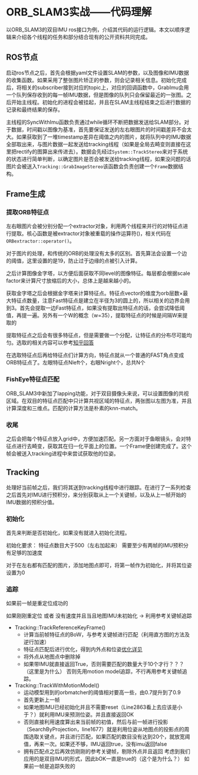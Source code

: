 # ORB_SLAM3实战——代码理解
以ORB_SLAM3的双目IMU ros接口为例，介绍其代码的运行逻辑。本文以顺序逻辑来介绍各个线程的任务和部分结合现有的公开资料共同完成。

## ROS节点
启动ros节点之后，首先会根据yaml文件设置SLAM的参数，以及图像和IMU数据的收集函数。如果采用了整张图片矫正的参数，则会记录相关信息。初始化完成后，将相关的subscriber接到对应的topic上，对应的回调函数中，GrabImu会用一个队列保存收到的每一帧IMU数据，但是图像的队列只会保留最近的一张图。之后开始主线程。初始化的进程会被挂起，并且在SLAM主线程结束之后进行数据的记录和最终结果的保存。

主线程的SyncWithImu函数负责通过while循环不断把数据发送给SLAM部分。对于数据，时间戳以图像为基准，首先要保证发送的左右眼图片的时间戳差异不会太大。如果获取到了一堆timestamp差异在阈值之内的图片，就将队列中的IMU数据全部取出来，与图片数据一起发送给tracking线程（如果是全局去畸变则直接在这里把rectify的图算出来传进去）。数据会先经过`System::TrackStereo`来对于系统的状态进行简单判断，以确定图片是否会被发送给tracking线程，如果没问题的话图片会被送入`Tracking::GrabImageStereo`该函数会负责创建一个`Frame`数据结构。

## Frame生成
### 提取ORB特征点
左右眼图片会被分别分配一个extractor对象，利用两个线程来并行的对特征点进行提取。核心函数是被extractor对象被重载的操作运算符()，相关代码在` ORBextractor::operator()`。

对于图片的处理，和传统的ORB的处理没有太多的区别。首先算法会设置一个边的阈值，这里设置的是19，防止过于边缘的点被引入计算。

之后计算图像金字塔，以方便后面获取不同level的图像特征。每层都会根据scale factor来计算尺寸放缩后的大小，总体上是越来越小的。

获取金字塔之后会根据金字塔来计算特征点。特征点vector的维度为orb层数×最大特征点数量，注意Fast特征点是建立在半径为3的圆上的，所以相关的边界会用到3。首先会提取一边Fast特征点，如果没有提取出特征点的话，会尝试降低阈值，再提一遍。另外有一个W的概念（w=35），提取特征点的时候是间隔W来提取的

提取特征点之后会有很多特征点，但是需要做一个分配，让特征点的分布尽可能均匀。选取的相关内容可以参考[知乎回答](https://zhuanlan.zhihu.com/p/61738607)

在选取特征点后再给特征点们计算方向，特征点就从一个普通的FAST角点变成ORB特征点了。左眼特征点Nleft个，右眼Nright个，总共N个

### FishEye特征点匹配

ORB_SLAM3中新加了lapping功能，对于双目摄像头来说，可以设置图像的共视区域。在双目的特征点匹配中只计算共视区域的特征点，两张图以左图为准，并且计算深度和三维点。匹配的计算方法是朴素的knn-match。

### 收尾
之后会把每个特征点放入grid中，方便加速匹配。另一方面对于鱼眼镜头，会对特征点进行去畸变，获取其在归一化平面上的位置。一个Frame便创建完成了。这个帧会被送入tracking进程中来尝试获取他的位姿。

## Tracking
处理好当前帧之后，我们将其送到tracking线程中进行跟踪。在进行了一系列检查之后首先对IMU进行预积分，来分别获取从上一个关键帧，以及从上一帧开始的IMU数据的预积分值。
### 初始化
首先来判断是否初始化，如果没有就进入初始化流程。

初始化要求：
    特征点数目大于500（左右加起来）
    需要至少有两帧的IMU预积分
    有足够的加速度

对于在左右都有匹配的图片，添加地图点即可，将第一帧作为初始化，并将其位姿设置为0
### 追踪
如果前一帧是重定位成功的

如果刚刚重定位 或者 没有速度并且当且地图IMU未初始化 -> 利用参考关键帧追踪

- Tracking::TrackReferenceKeyFrame()
  - 计算当前帧特征点的BoW，与参考关键帧进行匹配（利用直方图的方法及逆行加速）
  - 特征点匹配后进行优化，得到内外点和位姿[优化详见](https://zhuanlan.zhihu.com/p/350456670)
  - 将外点从地图点中删除掉
  - 如果带IMU就直接返回True，否则需要匹配的数量大于10个才行？？？（这里是为什么）
否则先用motion model追踪，不行再用参考关键帧追踪。
- Tracking::TrackWithMotionModel()
  - 运动模型用到的orbmatcher的阈值相对要高一些，由0.7提升到了0.9
  - 首先更新上一帧
  - 如果地图IMU已经初始化并且不需要reset（Line2863看上去应该是小于？）就利用IMU来预测位姿。并且直接返回OK
  - 否则直接利用速度算出来当前帧的初值，然后与前一帧进行投影（SearchByProjection，line1677）就是利用位姿从地图点的投影点的周围选取关键点，并且进行匹配，如果匹配的数目没有达到20个，就放宽阈值，再来一次。如果还不够，IMU返回true，没有imu返回false
  - 拥有匹配点之后再效仿刚刚的参考关键帧，剔除外点并且返回
考虑到我们应用的是双目IMU的形式，因此bOK一直是true的（这个是为什么？）
如果前一帧是追踪失败的



